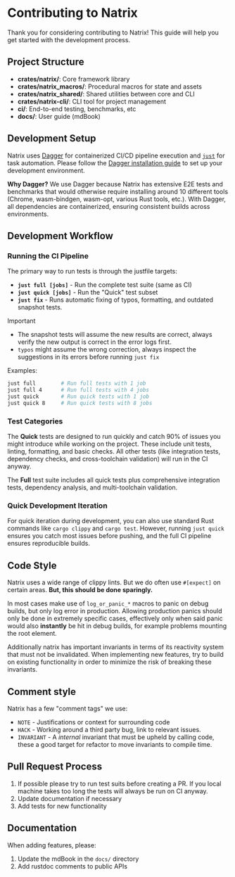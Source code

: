 # Contributing to Natrix

Thank you for considering contributing to Natrix! This guide will help you get started with the development process.

## Project Structure

- **crates/natrix/**: Core framework library
- **crates/natrix_macros/**: Procedural macros for state and assets
- **crates/natrix_shared/**: Shared utilities between core and CLI
- **crates/natrix-cli/**: CLI tool for project management
- **ci/**: End-to-end testing, benchmarks, etc
- **docs/**: User guide (mdBook)

## Development Setup

Natrix uses [Dagger](https://dagger.io/) for containerized CI/CD pipeline execution and [`just`](https://github.com/casey/just) for task automation. Please follow the [Dagger installation guide](https://docs.dagger.io/install) to set up your development environment.

**Why Dagger?** We use Dagger because Natrix has extensive E2E tests and benchmarks that would otherwise require installing around 10 different tools (Chrome, wasm-bindgen, wasm-opt, various Rust tools, etc.). With Dagger, all dependencies are containerized, ensuring consistent builds across environments.

## Development Workflow

### Running the CI Pipeline

The primary way to run tests is through the justfile targets:

- **`just full [jobs]`** - Run the complete test suite (same as CI)
- **`just quick [jobs]`** - Run the "Quick" test subset
- **`just fix`** - Runs automatic fixing of typos, formatting, and outdated snapshot tests.

> [!IMPORTANT]
> * The snapshot tests will assume the new results are correct, always verify the new output is correct in the error logs first.
> * `typos` might assume the wrong correction, always inspect the suggestions in its errors before running `just fix`

Examples:
```bash
just full        # Run full tests with 1 job
just full 4      # Run full tests with 4 jobs
just quick       # Run quick tests with 1 job  
just quick 8     # Run quick tests with 8 jobs
```

### Test Categories

The **Quick** tests are designed to run quickly and catch 90% of issues you might introduce while working on the project. These include unit tests, linting, formatting, and basic checks. All other tests (like integration tests, dependency checks, and cross-toolchain validation) will run in the CI anyway.

The **Full** test suite includes all quick tests plus comprehensive integration tests, dependency analysis, and multi-toolchain validation.

### Quick Development Iteration

For quick iteration during development, you can also use standard Rust commands like `cargo clippy` and `cargo test`. However, running `just quick` ensures you catch most issues before pushing, and the full CI pipeline ensures reproducible builds.

## Code Style
Natrix uses a wide range of clippy lints. But we do often use `#[expect]` on certain areas.
**But, this should be done sparingly.**

In most cases make use of `log_or_panic_*` macros to panic on debug builds, but only log error in production. Allowing production panics should only be done in extremely specific cases, effectively only when said panic would also **instantly** be hit in debug builds, for example problems mounting the root element.

Additionally natrix has important invariants in terms of its reactivity system that must not be invalidated.
When implementing new features, try to build on existing functionality in order to minimize the risk of breaking these invariants.

## Comment style
Natrix has a few "comment tags" we use:

* `NOTE` - Justifications or context for surrounding code 
* `HACK` - Working around a third party bug, link to relevant issues.
* `INVARIANT` - A *internal* invariant that must be upheld by calling code, these a good target for refactor to move invariants to compile time.

## Pull Request Process
1. If possible please try to run test suits before creating a PR. If you local machine takes too long the tests will always be run on CI anyway.
2. Update documentation if necessary
3. Add tests for new functionality

## Documentation

When adding features, please:
1. Update the mdBook in the `docs/` directory
2. Add rustdoc comments to public APIs
